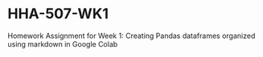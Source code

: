 # HHA-507-WK1
Homework Assignment for Week 1: Creating Pandas dataframes organized using markdown in Google Colab
